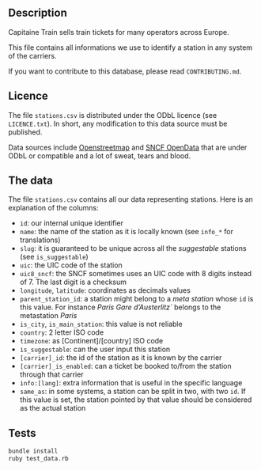## Description

Capitaine Train sells train tickets for many operators across Europe.

This file contains all informations we use to identify a station in any system of the carriers.

If you want to contribute to this database, please read `CONTRIBUTING.md`.

## Licence

The file `stations.csv` is distributed under the ODbL licence (see `LICENCE.txt`). In short,
any modification to this data source must be published.

Data sources include [Openstreetmap](http://www.openstreetmap.org) and [SNCF OpenData](https://ressources.data.sncf.com/explore/dataset/referentiel-gares-voyageurs/) that are under ODbL or compatible and a lot of sweat, tears and blood.

## The data

The file `stations.csv` contains all our data representing stations. Here is an explanation of the columns:

* `id`: our internal unique identifier
* `name`: the name of the station as it is locally known (see `info_*` for translations)
* `slug`: it is guaranteed to be unique across all the _suggestable_ stations (see `is_suggestable`)
* `uic`: the UIC code of the station
* `uic8_sncf`: the SNCF sometimes uses an UIC code with 8 digits instead of 7. The last digit is a checksum
* `longitude`, `latitude`: coordinates as decimals values
* `parent_station_id`: a station might belong to a _meta station_ whose `id` is this value. For instance _Paris Gare d’Austerlitz`_ belongs to the metastation _Paris_
* `is_city`, `is_main_station`: this value is not reliable
* `country`: 2 letter ISO code
* `timezone`: as [Continent]/[country] ISO code
* `is_suggestable`: can the user input this station
* `[carrier]_id`: the id of the station as it is known by the carrier
* `[carrier]_is_enabled`: can a ticket be booked to/from the station through that carrier
* `info:[lang]`: extra information that is useful in the specific language
* `same_as`: in some systems, a station can be split in two, with two `id`. If this value is set, the station pointed by that value should be considered as the actual station


## Tests

```bash
bundle install
ruby test_data.rb
```
